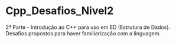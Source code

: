 # Cpp_Desafios_Nivel2
2ª Parte - Introdução ao C++ para uso em ED (Estrutura de Dados). Desafios propostos para haver familiarização com a linguagem.
